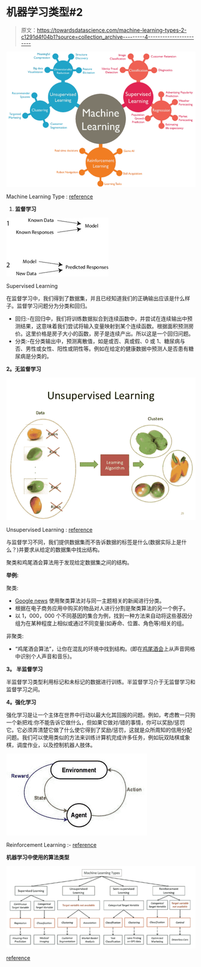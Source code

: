 # 机器学习类型#2

> 原文：<https://towardsdatascience.com/machine-learning-types-2-c1291d4f04b1?source=collection_archive---------4----------------------->

![](img/e26e8e53df31956586bb4493c7241b6a.png)

Machine Learning Type : [reference](https://cybrml.com/2017/01/23/ml-in-cs-4-machine-learning-technical-review/)

1.  **监督学习**

![](img/90485d9c7b6c338e965d81ee9c2f1b97.png)

Supervised Learning

在监督学习中，我们得到了数据集，并且已经知道我们的正确输出应该是什么样子。监督学习问题分为分类和回归。

*   回归:-在回归中，我们将训练数据拟合到连续函数中，并尝试在连续输出中预测结果，这意味着我们尝试将输入变量映射到某个连续函数。根据面积预测房价。这里价格是房子大小的函数，房子是连续产出。所以这是一个回归问题。
*   分类:-在分类输出中，预测离散值，如是或否、真或假、0 或 1、糖尿病与否、男性或女性、阳性或阴性等。例如在给定的健康数据中预测人是否患有糖尿病是分类的。

**2。无监督学习**

![](img/18b6eabcdaadfb5f724ba03aedc3c8c9.png)

Unsupervised Learning : [reference](https://www.slideshare.net/sachinnagargoje1/introduction-to-machinelearningatsapthgiricollegebangalore)

与监督学习不同，我们提供数据集而不告诉数据的标签是什么(数据实际上是什么？)并要求从给定的数据集中找出结构。

聚类和鸡尾酒会算法用于发现给定数据集之间的结构。

**举例:**

聚类:

*   [Google news](https://news.google.com/news/?ned=us&hl=en) 使用聚类算法对与同一主题相关的新闻进行分类。
*   根据在电子商务应用中购买的物品对人进行分割是聚类算法的另一个例子。
*   以 1，000，000 个不同基因的集合为例，找到一种方法来自动将这些基因分组为在某种程度上相似或通过不同变量(如寿命、位置、角色等)相关的组。

非聚类:

*   “鸡尾酒会算法”，让你在混乱的环境中找到结构。(即在[鸡尾酒会](https://en.wikipedia.org/wiki/Cocktail_party_effect)上从声音网格中识别个人声音和音乐)。

**3。** **半监督学习**

半监督学习类型利用标记和未标记的数据进行训练。半监督学习介于无监督学习和监督学习之间。

**4。强化学习**

强化学习是让一个主体在世界中行动以最大化其回报的问题。例如，考虑教一只狗一个新把戏:你不能告诉它做什么，但如果它做对/错的事情，你可以奖励/惩罚它。它必须弄清楚它做了什么使它得到了奖励/惩罚，这就是众所周知的信用分配问题。我们可以使用类似的方法来训练计算机完成许多任务，例如玩双陆棋或象棋，调度作业，以及控制机器人肢体。

![](img/1562ea88055b8f8731d7f5758c801f50.png)

Reinforcement Learning :- [reference](http://robohub.org/artificial-general-intelligence-that-plays-atari-video-games-how-did-deepmind-do-it/)

**机器学习中使用的算法类型**

![](img/eabf0c362cd77be7705432b0a11e7764.png)

[reference](http://en.proft.me/2015/12/24/types-machine-learning-algorithms/)